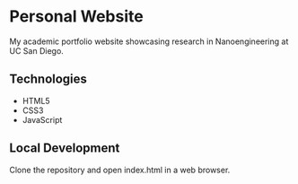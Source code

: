 # Personal Website

My academic portfolio website showcasing research in Nanoengineering at UC San Diego.

## Technologies
- HTML5
- CSS3
- JavaScript

## Local Development
Clone the repository and open index.html in a web browser.

